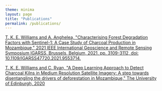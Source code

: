 ```yaml
---
theme: minima
layout: page
title: "Publications"
permalink: /publications/
---
```



[T. K. E. Williams and A. Anghelea, "Characterising Forest Degradation Factors with Sentinel-1: A Case Study of Charcoal Production in Mozambique," 2021 IEEE International Geoscience and Remote Sensing Symposium IGARSS, Brussels, Belgium, 2021, pp. 3109-3112, doi: 10.1109/IGARSS47720.2021.9553714.]('https://ieeexplore.ieee.org/document/9553714')

[T. K. E. Williams and C. Ryan, "A Deep Learning Approach to Detect Charcoal Kilns in Medium Resolution Satellite Imagery: A step towards disentangling the drivers of deforestation in Mozambique," The University of Edinburgh, 2020]('http://dx.doi.org/10.7488/era/923')
